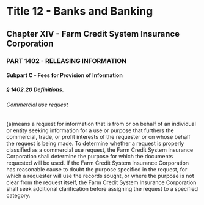 
# Title 12 - Banks and Banking
## Chapter XIV - Farm Credit System Insurance Corporation
### PART 1402 - RELEASING INFORMATION
#### Subpart C - Fees for Provision of Information
##### § 1402.20 Definitions.
###### Commercial use request

(a)means a request for information that is from or on behalf of an individual or entity seeking information for a use or purpose that furthers the commercial, trade, or profit interests of the requester or on whose behalf the request is being made. To determine whether a request is properly classified as a commercial use request, the Farm Credit System Insurance Corporation shall determine the purpose for which the documents requested will be used. If the Farm Credit System Insurance Corporation has reasonable cause to doubt the purpose specified in the request, for which a requester will use the records sought, or where the purpose is not clear from the request itself, the Farm Credit System Insurance Corporation shall seek additional clarification before assigning the request to a specified category.
